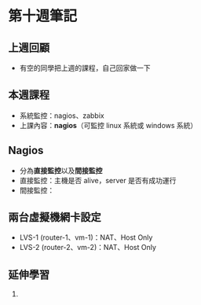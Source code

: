 # 第十週筆記
## 上週回顧
* 有空的同學把上週的課程，自己回家做一下

## 本週課程
* 系統監控：nagios、zabbix
* 上課內容：**nagios**（可監控 linux 系統或 windows 系統）

## Nagios 
* 分為**直接監控**以及**間接監控**
* 直接監控：主機是否 alive，server 是否有成功運行
* 間接監控：

## 兩台虛擬機網卡設定
* LVS-1 (router-1、vm-1)：NAT、Host Only
* LVS-2 (router-2、vm-2)：NAT、Host Only

## 延伸學習
1. []()